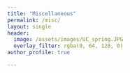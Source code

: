 ```yaml
---
title: "Miscellaneous"
permalink: /misc/
layout: single
header:
  image: /assets/images/UC_spring.JPG
  overlay_filter: rgba(0, 64, 128, 0)
author_profile: true

---
```


<!-- ## Trinket.io -->

<!-- <iframe src="https://trinket.io/embed/python3/f907d6aeee" width="100%" height="400" frameborder="0" marginwidth="0" marginheight="0" allowfullscreen></iframe> -->
